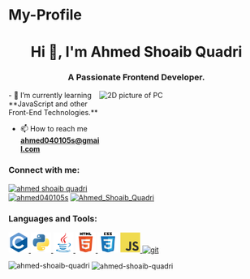 # My-Profile
<h1 align="center">Hi 👋, I'm Ahmed Shoaib Quadri</h1>
<h3 align="center">A Passionate Frontend Developer.</h3>
<img align="right" width="325px" height="200px" alt="2D picture of PC" src="https://cdni.iconscout.com/illustration/premium/thumb/coding-project-1884980-1597918.png"/>
- 🌱 I’m currently learning **JavaScript and other Front-End Technologies.**

- 📫 How to reach me **ahmed040105s@gmail.com**

<h3 align="left">Connect with me:</h3>
<p align="left">
<a href="https://linkedin.com/in/ahmed shoaib quadri" target="blank"><img align="center" src="https://raw.githubusercontent.com/rahuldkjain/github-profile-readme-generator/master/src/images/icons/Social/linked-in-alt.svg" alt="ahmed shoaib quadri" height="30" width="40" /></a>
<a href="https://www.hackerrank.com/ahmed040105s" target="blank"><img align="center" src="https://raw.githubusercontent.com/rahuldkjain/github-profile-readme-generator/master/src/images/icons/Social/hackerrank.svg" alt="ahmed040105s" height="30" width="40" /></a>
  <a href="https://www.freecodecamp.org/Ahmed_Shoaib_Quadri" target="blank"><img align="center" src="https://tse3.mm.bing.net/th?id=OIP.yc8USmh923V9k_MgkUcAAAHaFC&pid=Api&P=0&h=180" alt="Ahmed_Shoaib_Quadri" height="30" width="40" /></a>
</p>

<h3 align="left">Languages and Tools:</h3>
<p align="left"> <a href="https://www.cprogramming.com/" target="_blank" rel="noreferrer"> <img src="https://raw.githubusercontent.com/devicons/devicon/master/icons/c/c-original.svg" alt="c" width="40" height="40"/> </a> <a href="https://www.w3schools.com/css/" target="_blank" rel="noreferrer"></a> <a href="https://www.python.org" target="_blank" rel="noreferrer"> <img src="https://raw.githubusercontent.com/devicons/devicon/master/icons/python/python-original.svg" alt="python" width="40" height="40"/> </a>  <a href="https://www.java.com" target="_blank" rel="noreferrer"> <img src="https://raw.githubusercontent.com/devicons/devicon/master/icons/java/java-original.svg" alt="java" width="40" height="40"/> </a> <a href="https://www.w3.org/html/" target="_blank" rel="noreferrer"> <img src="https://raw.githubusercontent.com/devicons/devicon/master/icons/html5/html5-original-wordmark.svg" alt="html5" width="40" height="40"/> </a> <img src="https://raw.githubusercontent.com/devicons/devicon/master/icons/css3/css3-original-wordmark.svg" alt="css3" width="40" height="40"/> </a><a href="https://developer.mozilla.org/en-US/docs/Web/JavaScript" target="_blank" rel="noreferrer"> <img src="https://raw.githubusercontent.com/devicons/devicon/master/icons/javascript/javascript-original.svg" alt="javascript" width="40" height="40"/> <a href="https://git-scm.com/" target="_blank" rel="noreferrer"> <img src="https://www.vectorlogo.zone/logos/git-scm/git-scm-icon.svg" alt="git" width="40" height="40"/> </a>  </p>

<p><img align="left" src="https://github-readme-stats.vercel.app/api/top-langs?username=ahmed-shoaib-quadri&show_icons=true&locale=en&layout=compact" alt="ahmed-shoaib-quadri" /></p>

<p>&nbsp;<img align="center" src="https://github-readme-stats.vercel.app/api?username=ahmed-shoaib-quadri&show_icons=true&locale=en" alt="ahmed-shoaib-quadri" /></p>
